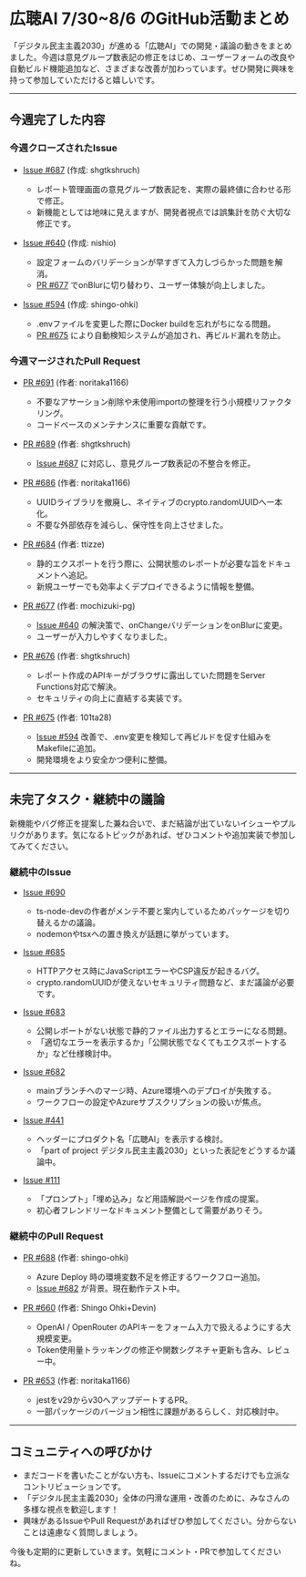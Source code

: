 # 広聴AI 7/30~8/6 のGitHub活動まとめ

「デジタル民主主義2030」が進める「広聴AI」での開発・議論の動きをまとめました。今週は意見グループ数表記の修正をはじめ、ユーザーフォームの改良や自動ビルド機能追加など、さまざまな改善が加わっています。ぜひ開発に興味を持って参加していただけると嬉しいです。

---

## 今週完了した内容

### 今週クローズされたIssue

- [Issue #687](https://github.com/digitaldemocracy2030/kouchou-ai/issues/687) (作成: shgtkshruch)  
  - レポート管理画面の意見グループ数表記を、実際の最終値に合わせる形で修正。  
  - 新機能としては地味に見えますが、開発者視点では誤集計を防ぐ大切な修正です。

- [Issue #640](https://github.com/digitaldemocracy2030/kouchou-ai/issues/640) (作成: nishio)  
  - 設定フォームのバリデーションが早すぎて入力しづらかった問題を解消。  
  - [PR #677](https://github.com/digitaldemocracy2030/kouchou-ai/pull/677) でonBlurに切り替わり、ユーザー体験が向上しました。

- [Issue #594](https://github.com/digitaldemocracy2030/kouchou-ai/issues/594) (作成: shingo-ohki)  
  - .envファイルを変更した際にDocker buildを忘れがちになる問題。  
  - [PR #675](https://github.com/digitaldemocracy2030/kouchou-ai/pull/675) により自動検知システムが追加され、再ビルド漏れを防止。  

### 今週マージされたPull Request

- [PR #691](https://github.com/digitaldemocracy2030/kouchou-ai/pull/691) (作者: noritaka1166)  
  - 不要なアサーション削除や未使用importの整理を行う小規模リファクタリング。  
  - コードベースのメンテナンスに重要な貢献です。

- [PR #689](https://github.com/digitaldemocracy2030/kouchou-ai/pull/689) (作者: shgtkshruch)  
  - [Issue #687](https://github.com/digitaldemocracy2030/kouchou-ai/issues/687) に対応し、意見グループ数表記の不整合を修正。  

- [PR #686](https://github.com/digitaldemocracy2030/kouchou-ai/pull/686) (作者: noritaka1166)  
  - UUIDライブラリを撤廃し、ネイティブのcrypto.randomUUIDへ一本化。  
  - 不要な外部依存を減らし、保守性を向上させました。

- [PR #684](https://github.com/digitaldemocracy2030/kouchou-ai/pull/684) (作者: ttizze)  
  - 静的エクスポートを行う際に、公開状態のレポートが必要な旨をドキュメントへ追記。  
  - 新規ユーザーでも効率よくデプロイできるように情報を整備。

- [PR #677](https://github.com/digitaldemocracy2030/kouchou-ai/pull/677) (作者: mochizuki-pg)  
  - [Issue #640](https://github.com/digitaldemocracy2030/kouchou-ai/issues/640) の解決策で、onChangeバリデーションをonBlurに変更。  
  - ユーザーが入力しやすくなりました。

- [PR #676](https://github.com/digitaldemocracy2030/kouchou-ai/pull/676) (作者: shgtkshruch)  
  - レポート作成のAPIキーがブラウザに露出していた問題をServer Functions対応で解決。  
  - セキュリティの向上に直結する実装です。

- [PR #675](https://github.com/digitaldemocracy2030/kouchou-ai/pull/675) (作者: 101ta28)  
  - [Issue #594](https://github.com/digitaldemocracy2030/kouchou-ai/issues/594) 改善で、.env変更を検知して再ビルドを促す仕組みをMakefileに追加。  
  - 開発環境をより安全かつ便利に整備。

---

## 未完了タスク・継続中の議論

新機能やバグ修正を提案した兼ね合いで、まだ結論が出ていないイシューやプルリクがあります。気になるトピックがあれば、ぜひコメントや追加実装で参加してみてください。

### 継続中のIssue

- [Issue #690](https://github.com/digitaldemocracy2030/kouchou-ai/issues/690)  
  - ts-node-devの作者がメンテ不要と案内しているためパッケージを切り替えるかの議論。  
  - nodemonやtsxへの置き換えが話題に挙がっています。

- [Issue #685](https://github.com/digitaldemocracy2030/kouchou-ai/issues/685)  
  - HTTPアクセス時にJavaScriptエラーやCSP違反が起きるバグ。  
  - crypto.randomUUIDが使えないセキュリティ問題など、まだ議論が必要です。

- [Issue #683](https://github.com/digitaldemocracy2030/kouchou-ai/issues/683)  
  - 公開レポートがない状態で静的ファイル出力するとエラーになる問題。  
  - 「適切なエラーを表示するか」「公開状態でなくてもエクスポートするか」など仕様検討中。

- [Issue #682](https://github.com/digitaldemocracy2030/kouchou-ai/issues/682)  
  - mainブランチへのマージ時、Azure環境へのデプロイが失敗する。  
  - ワークフローの設定やAzureサブスクリプションの扱いが焦点。

- [Issue #441](https://github.com/digitaldemocracy2030/kouchou-ai/issues/441)  
  - ヘッダーにプロダクト名「広聴AI」を表示する検討。  
  - 「part of project デジタル民主主義2030」といった表記をどうするか議論中。

- [Issue #111](https://github.com/digitaldemocracy2030/kouchou-ai/issues/111)  
  - 「プロンプト」「埋め込み」など用語解説ページを作成の提案。  
  - 初心者フレンドリーなドキュメント整備として需要がありそう。

### 継続中のPull Request

- [PR #688](https://github.com/digitaldemocracy2030/kouchou-ai/pull/688) (作者: shingo-ohki)  
  - Azure Deploy 時の環境変数不足を修正するワークフロー追加。  
  - [Issue #682](https://github.com/digitaldemocracy2030/kouchou-ai/issues/682) が背景。現在動作テスト中。

- [PR #660](https://github.com/digitaldemocracy2030/kouchou-ai/pull/660) (作者: Shingo Ohki+Devin)  
  - OpenAI / OpenRouter のAPIキーをフォーム入力で扱えるようにする大規模変更。  
  - Token使用量トラッキングの修正や関数シグネチャ更新も含み、レビュー中。

- [PR #653](https://github.com/digitaldemocracy2030/kouchou-ai/pull/653) (作者: noritaka1166)  
  - jestをv29からv30へアップデートするPR。  
  - 一部パッケージのバージョン相性に課題があるらしく、対応検討中。

---

## コミュニティへの呼びかけ
- まだコードを書いたことがない方も、Issueにコメントするだけでも立派なコントリビューションです。
- 「デジタル民主主義2030」全体の円滑な運用・改善のために、みなさんの多様な視点を歓迎します！
- 興味があるIssueやPull Requestがあればぜひ参加してください。分からないことは遠慮なく質問しましょう。  

今後も定期的に更新していきます。気軽にコメント・PRで参加してくださいね。  